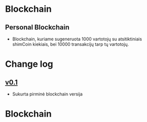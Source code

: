 # Blockchain

## Personal Blockchain

- Blockchain, kuriame sugeneruota 1000 vartotojų su atsitiktiniais shimCoin kiekiais, bei 10000 transakcijų tarp tų vartotojų.

# Change log

## [v0.1](https://github.com/ignassimkunas/blockchain/releases/tag/v0.1)
- Sukurta pirminė blockchain versija

# Blockchain